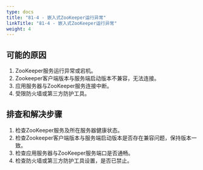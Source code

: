```yaml
---
type: docs
title: "81-4 - 嵌入式ZooKeeper运行异常"
linkTitle: "81-4 - 嵌入式ZooKeeper运行异常"
weight: 4
---
```


## 可能的原因

1. ZooKeeper服务运行异常或宕机。
2. Zookeeper客户端版本与服务端启动版本不兼容，无法连接。
3. 应用服务器与ZooKeeper服务连接中断。
4. 受限防火墙或第三方防护工具。

## 排查和解决步骤

1. 检查ZooKeeper服务及所在服务器健康状态。
2. 检查Zookeeper客户端版本与服务端启动版本是否存在兼容问题，保持版本一致。
3. 检查应用服务器与ZooKeeper服务端口是否通畅。
4. 检查防火墙或第三方防护工具设置，是否已禁止。

<p style="margin-top: 3rem;"> </p>